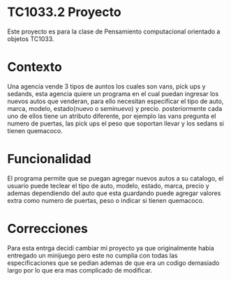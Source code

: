 # TC1033.2 Proyecto 
Este proyecto es para la clase de Pensamiento computacional orientado a objetos TC1033. 
# Contexto 
Una agencia vende 3 tipos de auntos los cuales son vans, pick ups y sedands, esta agencia quiere un programa en el cual puedan ingresar los nuevos autos que venderan, para ello necesitan especificar el tipo de auto, marca, modelo, estado(nuevo o seminuevo) y precio. posteriormente cada uno de ellos tiene un atributo diferente, por ejemplo las vans pregunta el numero de puertas, las pick ups el peso que soportan llevar y los sedans si tienen quemacoco. 
# Funcionalidad 
El programa permite que se puegan agregar nuevos autos a su catalogo, el usuario puede teclear el tipo de auto, modelo, estado, marca, precio y ademas dependiendo del auto que esta guardando puede agregar valores extra como numero de puertas, peso o indicar si tienen quemacoco. 
# Correcciones 
Para esta entrga decidi cambiar mi proyecto ya que originalmente habia entregado un minijuego pero este no cumplia con todas las especificaciones que se pedian ademas de que era un codigo demasiado largo por lo que era mas complicado de modificar. 
